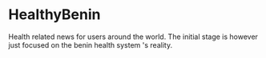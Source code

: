 # HealthyBenin
Health related news for users around the world. The initial stage is however just focused on the benin health system 's reality.
